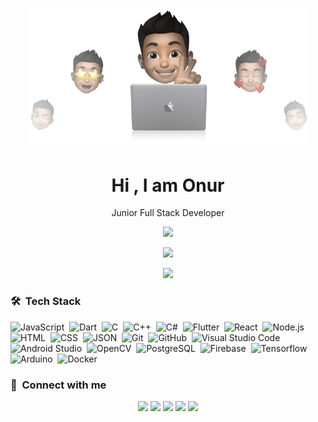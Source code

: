 <p align="center"><img  width="450px" src="https://raw.githubusercontent.com/KevinPatel04/KevinPatel04/master/cover-thompson.png"></p>

<h1 align="center">Hi , I am Onur </h1>

<p align="center" width="150px"> Junior Full Stack Developer </p>

<p align="center"><img src="https://github-readme-stats.vercel.app/api/top-langs/?username=onurc4kir&layout=compact&hide=TSQL&theme=chartreuse-dark"></p>
<p align="center" ><img src="https://github-readme-stats.vercel.app/api?username=onurc4kir&count_private=true&show_icons=true&&theme=chartreuse-dark&include_all_commits=true" width="400"></p> 
<p align="center" ><img src="https://github-readme-streak-stats.herokuapp.com/?user=onurc4kir&theme=chartreuse-dark"></p>

### 🛠 &nbsp;Tech Stack

![JavaScript](https://img.shields.io/badge/-JavaScript-05122A?style=flat&logo=javascript)&nbsp;
![Dart](https://img.shields.io/badge/-Dart-05122A?style=flat&logo=dart&logoColor=1075C2)&nbsp;
![C](https://img.shields.io/badge/-C-05122A?style=flat&logo=C&logoColor=A8B9CC)&nbsp;
![C++](https://img.shields.io/badge/-C++-05122A?style=flat&logo=C%2B%2B&logoColor=00599C)&nbsp;
![C#](https://img.shields.io/badge/-C%23-05122A?style=flat&logo=c-sharp&logoColor=white)&nbsp;
![Flutter](https://img.shields.io/badge/-Flutter-05122A?style=flat&logo=flutter&logoColor=02569B)&nbsp;
![React](https://img.shields.io/badge/-React-05122A?style=flat&logo=react&logoColor=02569B)&nbsp;
![Node.js](https://img.shields.io/badge/-Node.js-05122A?style=flat&logo=node.js&logoColor=339933)&nbsp;
![HTML](https://img.shields.io/badge/-HTML-05122A?style=flat&logo=HTML5)&nbsp;
![CSS](https://img.shields.io/badge/-CSS-05122A?style=flat&logo=CSS3&logoColor=1572B6)&nbsp;
![JSON](https://img.shields.io/badge/-JSON-05122A?style=flat&logo=json&logoColor=000000)&nbsp;
![Git](https://img.shields.io/badge/-Git-05122A?style=flat&logo=git)&nbsp;
![GitHub](https://img.shields.io/badge/-GitHub-05122A?style=flat&logo=github)&nbsp;
![Visual Studio Code](https://img.shields.io/badge/-Visual%20Studio%20Code-05122A?style=flat&logo=visual-studio-code&logoColor=007ACC)&nbsp;
![Android Studio](https://img.shields.io/badge/-Android%20Studio-05122A?style=flat&logo=android-studio&logoColor=3DDC84)&nbsp;
![OpenCV](https://img.shields.io/badge/-OpenCV-05122A?style=flat&logo=opencv&logoColor=5C3EE8)&nbsp;
![PostgreSQL](https://img.shields.io/badge/-PostgreSQL-05122A?style=flat&logo=postgresql&logoColor=336791)&nbsp;
![Firebase](https://img.shields.io/badge/-Firebase-05122A?style=flat&logo=firebase&logoColor=FFCA28)&nbsp;
![Tensorflow](https://img.shields.io/badge/-Tensorflow-05122A?style=flat&logo=tensorflow&logoColor=FF6F00)&nbsp;
![Arduino](https://img.shields.io/badge/-Arduino-05122A?style=flat&logo=arduino&logoColor=00979D)&nbsp;
![Docker](https://img.shields.io/badge/-Docker-05122A?style=flat&logo=docker)&nbsp;

### :link: &nbsp;Connect with me

<p align="center">
<a href="https://onurcakir.dev"><img src="https://img.shields.io/badge/-onurcakir.dev-3423A6?style=for-the-badge&logo=Google-Chrome&logoColor=white"/></a>
<a href="https://linkedin.com/in/onurc4kir"><img src="https://img.shields.io/badge/-Onur-0077B5?style=for-the-badge&logo=Linkedin&logoColor=white"/></a>
<a href="mailto:info@onurcakir.dev"><img src="https://img.shields.io/badge/-info@onurcakir.dev-D14836?style=for-the-badge&logo=Gmail&logoColor=white"/></a>
<a href="https://instagram.com/onurc4kir0"><img src="https://img.shields.io/badge/-onurc4kir0-E4405F?style=for-the-badge&logo=Instagram&logoColor=white"/></a>
<a href="https://twitter.com/onurc4kir"><img src="https://img.shields.io/badge/-onurc4kir-1DA1F2?style=for-the-badge&logo=twitter&logoColor=white"/></a>
</p>

